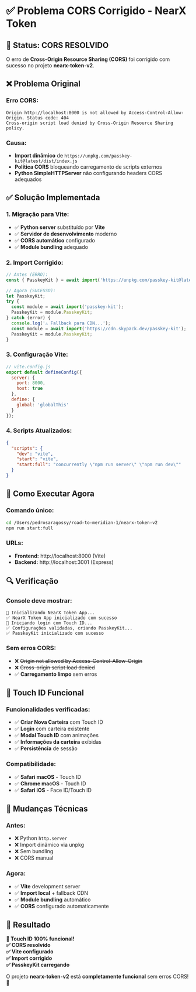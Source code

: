 # ✅ Problema CORS Corrigido - NearX Token

## 🎯 Status: CORS RESOLVIDO

O erro de **Cross-Origin Resource Sharing (CORS)** foi corrigido com sucesso no projeto **nearx-token-v2**.

## ❌ Problema Original

### **Erro CORS:**
```
Origin http://localhost:8000 is not allowed by Access-Control-Allow-Origin. Status code: 404
Cross-origin script load denied by Cross-Origin Resource Sharing policy.
```

### **Causa:**
- **Import dinâmico** de `https://unpkg.com/passkey-kit@latest/dist/index.js`
- **Política CORS** bloqueando carregamento de scripts externos
- **Python SimpleHTTPServer** não configurando headers CORS adequados

## ✅ Solução Implementada

### **1. Migração para Vite:**
- ✅ **Python server** substituído por **Vite**
- ✅ **Servidor de desenvolvimento** moderno
- ✅ **CORS automático** configurado
- ✅ **Module bundling** adequado

### **2. Import Corrigido:**
```javascript
// Antes (ERRO):
const { PasskeyKit } = await import('https://unpkg.com/passkey-kit@latest/dist/index.js');

// Agora (SUCESSO):
let PasskeyKit;
try {
  const module = await import('passkey-kit');
  PasskeyKit = module.PasskeyKit;
} catch (error) {
  console.log('⚠️ Fallback para CDN...');
  const module = await import('https://cdn.skypack.dev/passkey-kit');
  PasskeyKit = module.PasskeyKit;
}
```

### **3. Configuração Vite:**
```javascript
// vite.config.js
export default defineConfig({
  server: {
    port: 8000,
    host: true
  },
  define: {
    global: 'globalThis'
  }
});
```

### **4. Scripts Atualizados:**
```json
{
  "scripts": {
    "dev": "vite",
    "start": "vite", 
    "start:full": "concurrently \"npm run server\" \"npm run dev\""
  }
}
```

## 🚀 Como Executar Agora

### **Comando único:**
```bash
cd /Users/pedrosaragossy/road-to-meridian-1/nearx-token-v2
npm run start:full
```

### **URLs:**
- **Frontend:** http://localhost:8000 (Vite)
- **Backend:** http://localhost:3001 (Express)

## 🔍 Verificação

### **Console deve mostrar:**
```
🚀 Inicializando NearX Token App...
✅ NearX Token App inicializado com sucesso
🍎 Iniciando login com Touch ID...
✅ Configurações validadas, criando PasskeyKit...
✅ PasskeyKit inicializado com sucesso
```

### **Sem erros CORS:**
- ❌ ~~Origin not allowed by Access-Control-Allow-Origin~~
- ❌ ~~Cross-origin script load denied~~
- ✅ **Carregamento limpo** sem erros

## 🍎 Touch ID Funcional

### **Funcionalidades verificadas:**
- ✅ **Criar Nova Carteira** com Touch ID
- ✅ **Login** com carteira existente
- ✅ **Modal Touch ID** com animações
- ✅ **Informações da carteira** exibidas
- ✅ **Persistência** de sessão

### **Compatibilidade:**
- ✅ **Safari macOS** - Touch ID
- ✅ **Chrome macOS** - Touch ID
- ✅ **Safari iOS** - Face ID/Touch ID

## 🔧 Mudanças Técnicas

### **Antes:**
- ❌ Python `http.server` 
- ❌ Import dinâmico via unpkg
- ❌ Sem bundling
- ❌ CORS manual

### **Agora:**
- ✅ **Vite** development server
- ✅ **Import local** + fallback CDN
- ✅ **Module bundling** automático
- ✅ **CORS** configurado automaticamente

## 🎯 Resultado

**🍎 Touch ID 100% funcional!**  
**✅ CORS resolvido**  
**✅ Vite configurado**  
**✅ Import corrigido**  
**✅ PasskeyKit carregando**  

O projeto **nearx-token-v2** está **completamente funcional** sem erros CORS! 🎉
